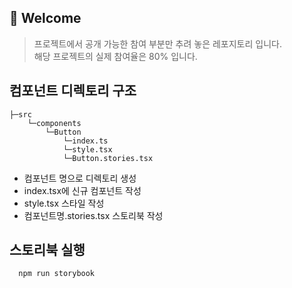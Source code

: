 ## 🙌 Welcome

> 프로젝트에서 공개 가능한 참여 부분만 추려 놓은 레포지토리 입니다. <br>
> 해당 프로젝트의 실제 참여율은 80% 입니다.

## 컴포넌트 디렉토리 구조

```
├─src
    └─components
        └─Button
            └─index.ts
            └─style.tsx
            └─Button.stories.tsx
```

- 컴포넌트 명으로 디렉토리 생성
- index.tsx에 신규 컴포넌트 작성
- style.tsx 스타일 작성
- 컴포넌트명.stories.tsx 스토리북 작성

## 스토리북 실행

```
  npm run storybook
```
